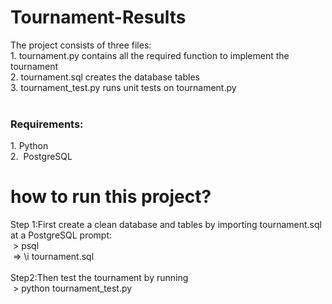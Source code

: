 # Tournament-Results
The project consists of three files:
<br>
1.&nbsp;tournament.py contains all the required function to implement the tournament<br>
2.&nbsp;tournament.sql creates the database tables<br>
3.&nbsp;tournament_test.py runs unit tests on tournament.py<br>
<br>
<h3> Requirements:</h3>
1.&nbsp;Python<br>
2.&nbsp PostgreSQL<br>

# how to run this project?
Step 1:First create a clean database and tables by importing tournament.sql at a PostgreSQL prompt:<br>
&nbsp;> psql <br>
&nbsp;=> \i tournament.sql<br><br>
Step2:Then test the tournament by running <br>
&nbsp;> python tournament_test.py


